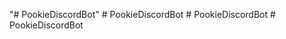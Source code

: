 "# PookieDiscordBot" 
#   P o o k i e D i s c o r d B o t  
 #   P o o k i e D i s c o r d B o t  
 #   P o o k i e D i s c o r d B o t  
 